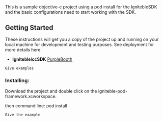 # 

This is a sample objective-c project using a pod install for the IgnitebleSDK and the basic configurations need to start working with the SDK.


## Getting Started

These instructions will get you a copy of the project up and running on your local machine for development and testing purposes. See deployment for more details here:
* **IgnitebleIccSDK** [PurpleBooth](http://dev.igniteble.com/docs)

```
Give examples
```

### Installing:

Download the project and double click on the igniteble-pod-framework.xcworkspace.

then command line:
pod install

```
Give the example
```


